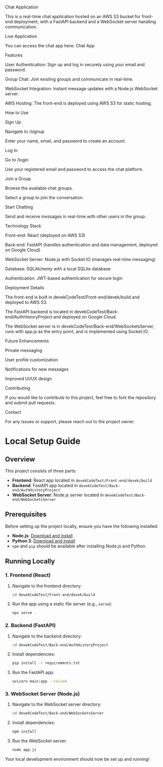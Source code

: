 Chat Application

This is a real-time chat application hosted on an AWS S3 bucket for front-end deployment, with a FastAPI backend and a WebSocket server handling communication.

Live Application

You can access the chat app here: Chat App

Features

User Authentication: Sign up and log in securely using your email and password.

Group Chat: Join existing groups and communicate in real-time.

WebSocket Integration: Instant message updates with a Node.js WebSocket server.

AWS Hosting: The front-end is deployed using AWS S3 for static hosting.

How to Use

Sign Up

Navigate to /signup

Enter your name, email, and password to create an account.

Log In

Go to /login

Use your registered email and password to access the chat platform.

Join a Group

Browse the available chat groups.

Select a group to join the conversation.

Start Chatting

Send and receive messages in real-time with other users in the group.

Technology Stack

Front-end: React (deployed on AWS S3)

Back-end: FastAPI (handles authentication and data management, deployed on Google Cloud)

WebSocket Server: Node.js with Socket.IO (manages real-time messaging)

Database: SQLAlchemy with a local SQLite database

Authentication: JWT-based authentication for secure login

Deployment Details

The front-end is built in devekCodeTest/Front-end/devek/build and deployed to AWS S3.

The FastAPI backend is located in devekCodeTest/Back-end/AuthHistoryProject and deployed on Google Cloud.

The WebSocket server is in devekCodeTest/Back-end/WebSocketsServer, runs with app.js as the entry point, and is implemented using Socket.IO.

Future Enhancements

Private messaging

User profile customization

Notifications for new messages

Improved UI/UX design

Contributing

If you would like to contribute to this project, feel free to fork the repository and submit pull requests.

Contact

For any issues or support, please reach out to the project owner.



# Local Setup Guide

## Overview

This project consists of three parts:

- **Frontend**: React app located in `devekCodeTest/Front-end/devek/build`
- **Backend**: FastAPI app located in `devekCodeTest/Back-end/AuthHistoryProject`
- **WebSocket Server**: Node.js server located in `devekCodeTest/Back-end/WebSocketsServer`

## Prerequisites

Before setting up the project locally, ensure you have the following installed:

- **Node.js**: [Download and install](https://nodejs.org/)
- **Python 3**: [Download and install](https://www.python.org/downloads/)
- `npm` and `pip` should be available after installing Node.js and Python.

## Running Locally

### 1. Frontend (React)

1. Navigate to the frontend directory:
   ```sh
   cd devekCodeTest/Front-end/devek/build
   ```
2. Run the app using a static file server (e.g., `serve`):
   ```sh
   npx serve .
   ```

### 2. Backend (FastAPI)

1. Navigate to the backend directory:
   ```sh
   cd devekCodeTest/Back-end/AuthHistoryProject
   ```
2. Install dependencies:
   ```sh
   pip install -r requirements.txt
   ```
3. Run the FastAPI app:
   ```sh
   uvicorn main:app --reload
   ```

### 3. WebSocket Server (Node.js)

1. Navigate to the WebSocket server directory:
   ```sh
   cd devekCodeTest/Back-end/WebSocketsServer
   ```
2. Install dependencies:
   ```sh
   npm install
   ```
3. Run the WebSocket server:
   ```sh
   node app.js
   ```

Your local development environment should now be set up and running!

